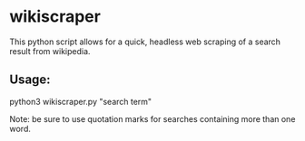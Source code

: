 # wikiscraper

This python script allows for a quick, headless web scraping of a search result from wikipedia.

## Usage:

python3 wikiscraper.py "search term"

Note: be sure to use quotation marks for searches containing more than one word.
